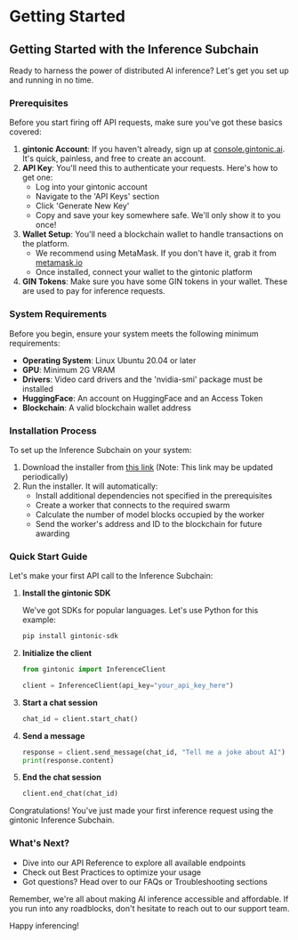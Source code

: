 # Getting Started

## Getting Started with the Inference Subchain

Ready to harness the power of distributed AI inference? Let's get you set up and running in no time.

### Prerequisites

Before you start firing off API requests, make sure you've got these basics covered:

1. **gintonic Account**: If you haven't already, sign up at [console.gintonic.ai](https://console.gintonic.ai/). It's quick, painless, and free to create an account.
2. **API Key**: You'll need this to authenticate your requests. Here's how to get one:
   * Log into your gintonic account
   * Navigate to the 'API Keys' section
   * Click 'Generate New Key'
   * Copy and save your key somewhere safe. We'll only show it to you once!
3. **Wallet Setup**: You'll need a blockchain wallet to handle transactions on the platform.
   * We recommend using MetaMask. If you don't have it, grab it from [metamask.io](https://metamask.io/)
   * Once installed, connect your wallet to the gintonic platform
4. **GIN Tokens**: Make sure you have some GIN tokens in your wallet. These are used to pay for inference requests.

### System Requirements

Before you begin, ensure your system meets the following minimum requirements:

* **Operating System**: Linux Ubuntu 20.04 or later
* **GPU**: Minimum 2G VRAM
* **Drivers**: Video card drivers and the 'nvidia-smi' package must be installed
* **HuggingFace**: An account on HuggingFace and an Access Token
* **Blockchain**: A valid blockchain wallet address

### Installation Process

To set up the Inference Subchain on your system:

1. Download the installer from [this link](https://thinkchain-backend.sfxdx.com/distillery-download) (Note: This link may be updated periodically)
2. Run the installer. It will automatically:
   * Install additional dependencies not specified in the prerequisites
   * Create a worker that connects to the required swarm
   * Calculate the number of model blocks occupied by the worker
   * Send the worker's address and ID to the blockchain for future awarding

### Quick Start Guide

Let's make your first API call to the Inference Subchain:

1.  **Install the gintonic SDK**

    We've got SDKs for popular languages. Let's use Python for this example:

    ```bash
    pip install gintonic-sdk
    ```
2.  **Initialize the client**

    ```python
    from gintonic import InferenceClient

    client = InferenceClient(api_key="your_api_key_here")
    ```
3.  **Start a chat session**

    ```python
    chat_id = client.start_chat()
    ```
4.  **Send a message**

    ```python
    response = client.send_message(chat_id, "Tell me a joke about AI")
    print(response.content)
    ```
5.  **End the chat session**

    ```python
    client.end_chat(chat_id)
    ```

Congratulations! You've just made your first inference request using the gintonic Inference Subchain.

### What's Next?

* Dive into our API Reference to explore all available endpoints
* Check out Best Practices to optimize your usage
* Got questions? Head over to our FAQs or Troubleshooting sections

Remember, we're all about making AI inference accessible and affordable. If you run into any roadblocks, don't hesitate to reach out to our support team.

Happy inferencing!
